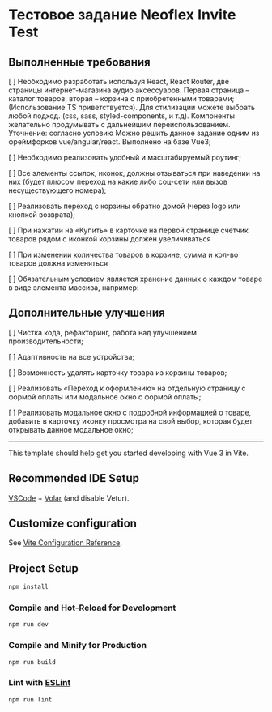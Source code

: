# Тестовое задание Neoflex Invite Test

## Выполненные требования

[ ] Необходимо разработать используя React, React Router, две страницы интернет-магазина аудио аксессуаров. Первая страница – каталог товаров, вторая – корзина с приобретенными товарами; (Использование TS приветствуется). Для стилизации можете выбрать любой подход. (css, sass, styled-components, и т.д). Компоненты желательно продумывать с дальнейшим переиспользованием. Уточнение: согласно условию Можно решить данное задание одним из фреймфорков vue/angular/react. Выполнено на базе Vue3; 

[ ] Необходимо реализовать удобный и масштабируемый роутинг;

[ ] Все элементы ссылок, иконок, должны отзываться при наведении на них (будет плюсом переход на какие либо соц-сети или вызов несуществующего номера);

[ ] Реализовать переход с корзины обратно домой (через logo или кнопкой возврата);

[ ] При нажатии на «Купить» в карточке на первой странице счетчик товаров рядом с иконкой корзины должен увеличиваться

[ ] При изменении количества товаров в корзине, сумма и кол-во товаров должна изменяться

[ ] Обязательным условием является хранение данных о каждом товаре в виде элемента массива, например:

## Дополнительные улучшения

[ ] Чистка кода, рефакторинг, работа над улучшением производительности;

[ ] Адаптивность на все устройства;

[ ] Возможность удалять карточку товара из корзины товаров;

[ ] Реализовать «Переход к оформлению» на отдельную страницу с формой оплаты или модальное окно с формой оплаты;

[ ] Реализовать модальное окно с подробной информацией о товаре, добавить в карточку иконку просмотра на свой выбор, которая будет открывать данное модальное окно;

---

This template should help get you started developing with Vue 3 in Vite.

## Recommended IDE Setup

[VSCode](https://code.visualstudio.com/) + [Volar](https://marketplace.visualstudio.com/items?itemName=Vue.volar) (and disable Vetur).

## Customize configuration

See [Vite Configuration Reference](https://vite.dev/config/).

## Project Setup

```sh
npm install
```

### Compile and Hot-Reload for Development

```sh
npm run dev
```

### Compile and Minify for Production

```sh
npm run build
```

### Lint with [ESLint](https://eslint.org/)

```sh
npm run lint
```
